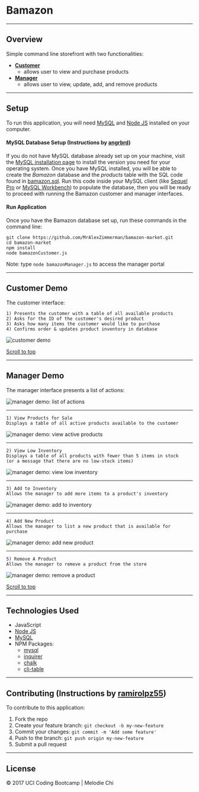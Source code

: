 # Bamazon <a id="top"></a>
___

## Overview
Simple command line storefront with two functionalities:

* [**Customer**](#customer-demo)
	* allows user to view and purchase products
* [**Manager**](#manager-demo)
	* allows user to view, update, add, and remove products

___

## Setup
To run this application, you will need [MySQL](https://dev.mysql.com/doc/refman/5.6/en/installing.html) and [Node JS](https://nodejs.org/en/download/) installed on your computer.

#### MySQL Database Setup (Instructions by [angrbrd](https://github.com/angrbrd/))
If you do not have MySQL database already set up on your machine, visit the [MySQL installation page](https://dev.mysql.com/doc/refman/5.6/en/installing.html) to install the version you need for your operating system. Once you have MySQL installed, you will be able to create the *Bamazon* database and the *products* table with the SQL code found in [bamazon.sql](bamazon.sql). Run this code inside your MySQL client (like [Sequel Pro](https://www.sequelpro.com/) or [MySQL Workbench](https://dev.mysql.com/downloads/workbench/)) to populate the database, then you will be ready to proceed with running the Bamazon customer and manager interfaces.

#### Run Application
Once you have the Bamazon database set up, run these commands in the command line:

```
git clone https://github.com/MrAlexZimmerman/bamazon-market.git
cd bamazon-market
npm install
node bamazonCustomer.js
```
Note: type `node bamazonManager.js` to access the manager portal

___

## Customer Demo <a id="customer-demo"></a>
The customer interface:

```
1) Presents the customer with a table of all available products
2) Asks for the ID of the customer's desired product
3) Asks how many items the customer would like to purchase
4) Confirms order & updates product inventory in database
```
![customer demo][1_bamazonCustomer]

[Scroll to top](#top)

___

## Manager Demo <a id="manager-demo"></a>
The manager interface presents a list of actions:

![manager demo: list of actions][2_bamazonManager]

___

```
1) View Products for Sale
Displays a table of all active products available to the customer
```
![manager demo: view active products][3_bamazonManager]

___


```
2) View Low Inventory
Displays a table of all products with fewer than 5 items in stock
(or a message that there are no low-stock items)
```
![manager demo: view low inventory][4_bamazonManager]

___

```
3) Add to Inventory
Allows the manager to add more items to a product's inventory
```
![manager demo: add to inventory][5_bamazonManager]

___

```
4) Add New Product
Allows the manager to list a new product that is available for purchase
```
![manager demo: add new product][6_bamazonManager]

___

```
5) Remove A Product
Allows the manager to remove a product from the store
```
![manager demo: remove a product][7_bamazonManager]

[Scroll to top](#top)

___

## Technologies Used
* JavaScript
*  [Node JS](https://nodejs.org/en/download/)
* [MySQL](https://dev.mysql.com/doc/refman/5.6/en/installing.html)
* NPM Packages:
	- [mysql](https://www.npmjs.com/package/mysql)
	- [inquirer](https://www.npmjs.com/package/inquirer)
	- [chalk](https://www.npmjs.com/package/chalk)
	- [cli-table](https://www.npmjs.com/package/cli-table)

___

## Contributing (Instructions by [ramirolpz55](https://github.com/ramirolpz55))
To contribute to this application:
1. Fork the repo
2. Create your feature branch: `git checkout -b my-new-feature`
3. Commit your changes: `git commit -m 'Add some feature'`
4. Push to the branch: `git push origin my-new-feature`
5. Submit a pull request

___

## License
&copy; 2017 UCI Coding Bootcamp | Melodie Chi

[1_bamazonCustomer]: 
http://g.recordit.co/nYYlpy6D49.gif "customer demo"

[2_bamazonManager]: 
https://github.com/chzwzrd/Bamazon/blob/master/screenshots/2.png "list of actions"

[3_bamazonManager]: 
https://github.com/chzwzrd/Bamazon/blob/master/screenshots/3.png "view active products"

[4_bamazonManager]: 
https://github.com/chzwzrd/Bamazon/blob/master/screenshots/4.png "view low inventory"

[5_bamazonManager]: 
https://github.com/chzwzrd/Bamazon/blob/master/screenshots/5.png "add to inventory"

[6_bamazonManager]: 
https://github.com/chzwzrd/Bamazon/blob/master/screenshots/6.png "add new product"

[7_bamazonManager]: 
https://github.com/chzwzrd/Bamazon/blob/master/screenshots/7.png "remove a product"

